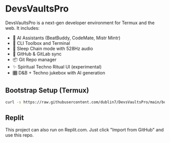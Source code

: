 # DevsVaultsPro

DevsVaultsPro is a next-gen developer environment for Termux and the web. It includes:

- 🧠 AI Assistants (BeatBuddy, CodeMate, Mistr Mintr)
- 🧰 CLI Toolbox and Terminal
- 🎵 Sleep Chain mode with 528Hz audio
- 🔐 GitHub & GitLab sync
- 📦 Git Repo manager
- ✨ Spiritual Techno Ritual UI (experimental)
- 🎛️ D&B + Techno jukebox with AI generation

## Bootstrap Setup (Termux)
```bash
curl -s https://raw.githubusercontent.com/dublin7/DevsVaultsPro/main/bootstrap.sh | bash
```

## Replit
This project can also run on Replit.com. Just click "Import from GitHub" and use this repo.